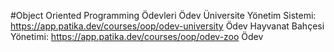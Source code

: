 #Object Oriented Programming Ödevleri 
Ödev Üniversite Yönetim Sistemi: https://app.patika.dev/courses/oop/odev-university
Ödev Hayvanat Bahçesi Yönetimi:  https://app.patika.dev/courses/oop/odev-zoo
Ödev 
